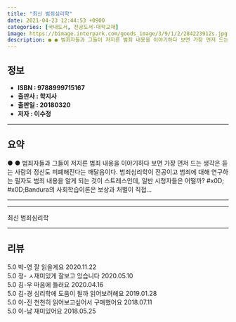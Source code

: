 ```yaml
---
title: "최신 범죄심리학"
date: 2021-04-23 12:44:53 +0900
categories: [국내도서, 전공도서-대학교재]
image: https://bimage.interpark.com/goods_image/3/9/1/2/284223912s.jpg
description: ● ● 범죄자들과 그들이 저지른 범죄 내용을 이야기하다 보면 가장 먼저 드는 생각은 듣는 사람의 정신도 피폐해진다는 깨달음이다. 범죄심리학이 전공이고 범죄에 대해 연구하는 필자도 범죄 내용을 알게 되는 것이 스트레스인데, 일반 시청자들은 어떨까?  #x0D; #x0D;Bandura의
---
```


## **정보**

- **ISBN : 9788999715167**
- **출판사 : 학지사**
- **출판일 : 20180320**
- **저자 : 이수정**

------



## **요약**

●  ●  범죄자들과 그들이 저지른 범죄 내용을 이야기하다 보면 가장 먼저 드는 생각은 듣는 사람의 정신도 피폐해진다는 깨달음이다. 범죄심리학이 전공이고 범죄에 대해 연구하는 필자도 범죄 내용을 알게 되는 것이 스트레스인데, 일반 시청자들은 어떨까?  #x0D; #x0D;Bandura의 사회학습이론은 보상과 처벌이 직접... 

------



------


최신 범죄심리학 

------


## **리뷰** 

5.0 박-영 잘 읽을게요 2020.11.22 <br/>5.0 정- ㅅ재미있게 잘보고 있습니다  2020.05.10 <br/>5.0 김-우 마음에 들러요 2020.04.16 <br/>5.0 김-경 심리학에 도움이 될까 읽어보려해요 2019.01.28 <br/>5.0 이-진 천천히 읽어보고싶어서 구매했어요 2018.07.11 <br/>5.0 이-남 재미있어요 2018.05.25 <br/>